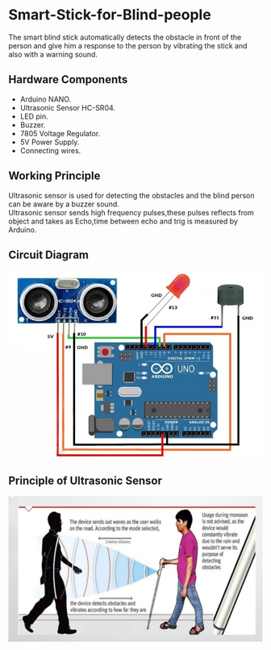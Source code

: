 # Smart-Stick-for-Blind-people
The smart blind stick automatically detects the obstacle in front of the person and give him a response to the person by vibrating the stick and also with a warning sound.

## Hardware Components
* Arduino NANO.<br>
* Ultrasonic Sensor HC-SR04.<br>
* LED pin.<br>
* Buzzer.<br>
* 7805 Voltage Regulator.<br>
* 5V Power Supply.<br>
* Connecting wires.<br>

## Working Principle
Ultrasonic sensor is used for detecting the obstacles and the blind person can be aware by a buzzer sound.<br>
Ultrasonic sensor sends high frequency pulses,these pulses reflects from object and takes as Echo,time between echo and trig is measured by Arduino.

## Circuit Diagram
![circuit diagram!](https://github.com/sravyakaviti/Smart-Stick-for-Blind-peoples/blob/abe9c4b95ca96ece647e4469f634b8a7740ae1ed/Schematic/img1.jpg)

## Principle of Ultrasonic Sensor
![working!](https://github.com/sravyakaviti/Smart-Stick-for-Blind-peoples/blob/abe9c4b95ca96ece647e4469f634b8a7740ae1ed/Schematic/img2.png)
